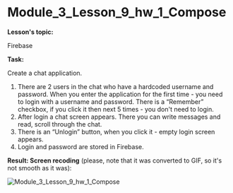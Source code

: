 # Module_3_Lesson_9_hw_1_Compose
**Lesson's topic:**

Firebase

**Task:**

Create a chat application.
1) There are 2 users in the chat who have a hardcoded username and password. When you enter the application for the first time - you need to login with a username and password. There is a “Remember” checkbox, if you click it then next 5 times - you don't need to login.
2) After login a chat screen appears. There you can write messages and read, scroll through the chat.
3) There is an “Unlogin” button, when you click it - empty login screen appears.
4) Login and password are stored in Firebase.

**Result: Screen recoding** (please, note that it was converted to GIF, so it's not smooth as it was):

![Module_3_Lesson_9_hw_1_Compose](https://github.com/vdcast/Module_3_Lesson_9_hw_1_Compose/assets/108469609/d0fa6f87-4ac6-4f96-8a24-dbd8c94e1600)
